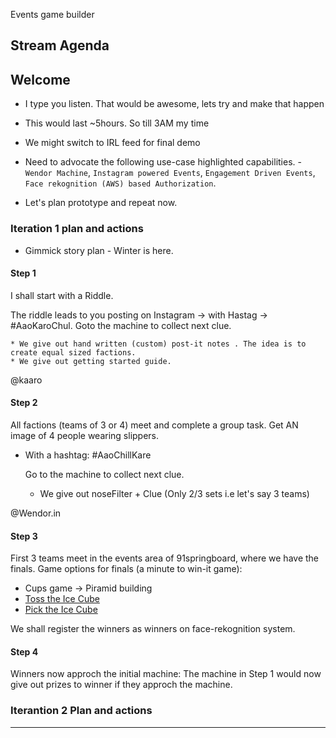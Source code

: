 Events game builder

## Stream Agenda


## Welcome
* I type you listen. That would be awesome, lets try and make that happen

* This would last ~5hours. So till 3AM my time

* We might switch to IRL feed for final demo

* Need to advocate the following use-case highlighted capabilities. - `Wendor Machine`, `Instagram powered Events`, `Engagement Driven Events`, `Face rekognition (AWS) based Authorization`.

* Let's plan prototype and repeat now.


### Iteration 1 plan and actions
* Gimmick story plan - Winter is here.

#### Step 1
  I shall start with a Riddle.

  The riddle leads to you posting on Instagram -> with Hastag -> #AaoKaroChul. 
  Goto the machine to collect next clue.
    
    * We give out hand written (custom) post-it notes . The idea is to create equal sized factions.
    * We give out getting started guide.
@kaaro

#### Step 2
All factions (teams of 3 or 4) meet and complete a group task. 
Get AN image of 4 people wearing slippers.
- With a hashtag: #AaoChillKare
  

  Go to the machine to collect next clue.
  
  * We give out noseFilter + Clue (Only 2/3 sets i.e let's say 3 teams)

@Wendor.in


#### Step 3
First 3 teams meet in the events area of 91springboard, where we have the finals.
Game options for finals (a minute to win-it game):
  * Cups game -> Piramid building
  * [Toss the Ice Cube](http://ladieskitty.net/toss-the-ice-cubes-party-game/)
  * [Pick the Ice Cube](https://www.youtube.com/watch?v=RtxA3ib1XhU)


We shall register the winners as winners on face-rekognition system.


#### Step 4
Winners now approch the initial machine:
The machine in Step 1 would now give out prizes to winner if they approch the machine.



### Iterantion 2 Plan and actions
---